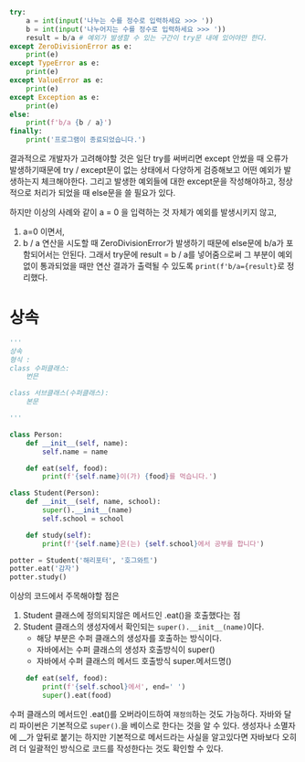 ```python
try:
    a = int(input('나누는 수를 정수로 입력하세요 >>> '))
    b = int(input('나누어지는 수를 정수로 입력하세요 >>> '))
    result = b/a # 예외가 발생할 수 있는 구간이 try문 내에 있어야만 한다. 
except ZeroDivisionError as e:
    print(e)
except TypeError as e:
    print(e)
except ValueError as e:
    print(e)
except Exception as e:
    print(e)
else:
    print(f'b/a {b / a}')
finally:
    print('프로그램이 종료되었습니다.')


```
결과적으로 개발자가 고려해야할 것은 일단 try를 써버리면 except 안썼을 때 오류가 발생하기때문에  try / except문이 없는 상태에서 다양하게 검증해보고 어떤 예외가 발생하는지 체크해야한다.
그리고 발생한 예외들에 대한 except문을 작성해야하고, 정상적으로 처리가 되었을 때 else문을 쓸 필요가 있다.

하지만 이상의 사례와 같이 a = 0 을 입력하는 것 자체가 예외를 발생시키지 않고,
1. a=0 이면서,
2. b / a 연산을 시도할 때 ZeroDivisionError가 발생하기 때문에
else문에 b/a가 포함되어서는 안된다.
그래서 try문에 result = b / a를 넣어줌으로써 그 부분이 예외없이 통과되었을 때만 연산 결과가 출력될 수 있도록 `print(f'b/a={result}`로 정리했다.


# 상속

```python
'''
상속
형식 :
class 수퍼클래스:
    번믄

class 서브클래스(수퍼클래스):
    본문

'''

class Person:
    def __init__(self, name):
        self.name = name

    def eat(self, food):
        print(f'{self.name}이(가) {food}를 먹습니다.')

class Student(Person):
    def __init__(self, name, school):
        super().__init__(name)
        self.school = school

    def study(self):
        print(f'{self.name}은(는) {self.school}에서 공부를 합니다')

potter = Student('해리포터', '호그와트')
potter.eat('감자')
potter.study()

```
이상의 코드에서 주목해야할 점은
1. Student 클래스에 정의되지않은 메서드인 .eat()을 호출했다는 점
2. Student 클래스의 생성자에서 확인되는 `super().__init__(name)`이다.
   - 해당 부분은 수퍼 클래스의 생성자를 호출하는 방식이다.
   - 자바에서는 수퍼 클래스의 생성자 호출방식이 super()
   - 자바에서 수퍼 클래스의 메서드 호출방식 super.메서드명()

```python
    def eat(self, food):
        print(f'{self.school}에서', end=' ')
        super().eat(food)


```
수퍼 클래스의 메서드인 .eat()를 오버라이드하여 `재정의`하는 것도 가능하다.
자바와 달리 파이썬은 기본적으로 `super()`.을 베이스로 한다는 것을 알 수 있다.
생성자나 소멸자에 __가 앞뒤로 붙기는 하지만 기본적으로 메서드라는 사실을 알고있다면 자바보다 오히려 더 일괄적인 방식으로 코드를 작성한다는 것도 확인할 수 있다.